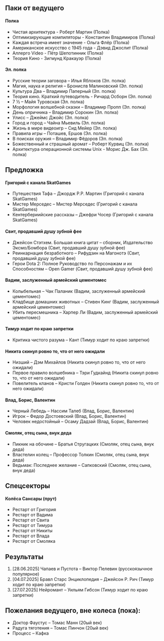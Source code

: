 ## Паки от ведущего
#### Полка
- Чистая архитектура - Роберт Мартин (Полка)
- Оптимизирующие компиляторы - Константин Владимиров (Полка)
- Каждая встреча имеет значение - Ольга Флёр (Полка)
- Американское искусство с 1945 года - Дэвид Джослит (Полка)
- Аллерго Video - Пётр Шепотинник (Полка)
- Теория Кино - Зигмунд Кракауэр (Полка)

#### Эл. полка
- Русские теории заговора – Илья Яблоков (Эл. полка)
- Магия, наука и религия – Бронислв Малиновский (Эл. полка)
- Культура Два – Владимир Паперный (Эл. полка)
- Теория кино. Краткий путеводитель - Ричард Осборн (Эл. полка)
- 7 ½ – Майя Туровская (Эл. полка)
- Морфология волшебной сказки – Владимир Пропп (Эл. полка)
- День опричника – Владимир Сорокин (Эл. полка)
- Улисс – Джеймс Джойс (Эл. полка)
- Город и город – Чайна Мьевиль (Эл. полка)
- Жизнь в мире видеоигр – Сид Мейер (Эл. полка)
- Правила игры – Поташев, Ершов (Эл. полка)
- В поисках оружия – Владимир Фёдоров (Эл. полка)
- Божественный и страшный аромат – Роберт Курвиц (Эл. полка)
- Архитектура операционной системы Unix - Морис Дж. Бах (Эл. полка)

## Предложка
#### Григорий с канала SkatGames
- Путешествия Тафа – Джордж Р.Р. Мартин (Григорий с канала SkatGames)
- Мистер Мерседес – Мистер Мерседес (Григорий с канала SkatGames)
- Кентербериийские рассказы – Джефри Чосер (Григорий с канала SkatGames)

#### Свит, продавший душу зубной фее
- Джейсон Стэтхем. Большая книга цитат – сборник, Издательство Эксмо/Бомбора (Свит, продавший душу зубной фее)
- Реинкарнация безработного – Рифудзин на Магонотэ (Свит, продавший душу зубной фее)
- Герои Dota 2: Полное Руководство по Персонажам и их Способностям – Open Gamer (Свит, продавший душу зубной фее)

#### Вадим, заслуженный армейский цементомес
- Колыбельная – Чак Паланик (Вадим, заслуженный армейский цементомес)
- Кладбище домашних животных – Стивен Кинг (Вадим, заслуженный армейский цементомес)
- Убить пересмешника – Харпер Ли (Вадим, заслуженный армейский цементомес)

#### Тимур ходит по краю запретки
- Критика чистого разума – Кант (Тимур ходит по краю запретки)

#### Никита скинул ровно то, что от него ожидали
- Низший – Дэм Михайлов (Никита скинул ровно то, что от него ожидали)
- Первое правило волшебника – Тэри Гудкайнд (Никита скинул ровно то, что от него ожидали)
- Повелитель кланов – Кристи Голден (Никита скинул ровно то, что от него ожидали)

#### Влад, Борис, Валентин
- Черный Лебедь – Нассим Талеб (Влад, Борис, Валентин)
- Игрок – Федор Достоевский (Влад, Борис, Валентин)
- Человек недостойный – Осаму Дадзай (Влад, Борис, Валентин)

#### Смоляк, отец сына, внук деда
- Пикник на обочине – Братья Стругацких (Смоляк, отец сына, внук деда)
- Властелин колец – Профессор Толкин (Смоляк, отец сына, внук деда)
- Ведьмак: Последнее желание – Сапковский (Смоляк, отец сына, внук деда)

## Спецсекторы
#### Колёса Сансары (прут)
- Рестарт от Григория
- Рестарт от Вадима
- Рестарт от Свита
- Рестарт от Тимура
- Рестарт от Никиты
- Рестарт от Влада
- Рестарт от Смоляка


## Результаты
1. [28.06.2025] Чапаев и Пустота – Виктор Пелевин (русскоязычное популярное)
2. [04.07.2025] Бравл Старс Энциклопедия – Джейсон Р. Рич (Тимур ходит по краю запретки)
3. [27.07.2025] Нейромант – Уильям Гибсон (Тимур ходит по краю запретки)

## Пожелания ведущего, вне колеса (пока):
- Доктор Фаустус – Томас Манн (20ый век)
- Радуга тяготения – Томас Пинчон (20ый век)
- Процесс – Кафка
